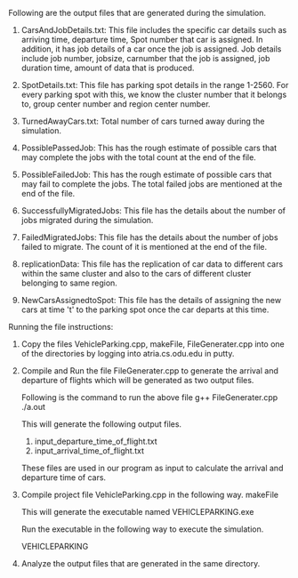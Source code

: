 Following are the output files that are generated during the simulation.

1. CarsAndJobDetails.txt: This file includes the specific car details such as arriving time, departure time, Spot number that car is assigned. 
			  In addition, it has job details of a car once the job is assigned. Job details include job number, jobsize, carnumber 
			  that the job is assigned, job duration time, amount of data that is produced.

2. SpotDetails.txt: This file has parking spot details in the range 1-2560. For every parking spot with this, we know the cluster number that it belongs to, 
		    group center number and region center number.

3. TurnedAwayCars.txt: Total number of cars turned away during the simulation.

4. PossiblePassedJob: This has the rough estimate of possible cars that may complete the jobs with the total count at the end of the file.

5. PossibleFailedJob: This has the rough estimate of possible cars that may fail to complete the jobs. The total failed jobs are mentioned at the end of the file.

6. SuccessfullyMigratedJobs: This file has the details about the number of jobs migrated during the simulation.

7. FailedMigratedJobs: This file has the details about the number of jobs failed to migrate. The count of it is mentioned at the end of the file.

8. replicationData: This file has the replication of car data to different cars within the same cluster and also to the cars of different cluster belonging to same region.

9. NewCarsAssignedtoSpot: This file has the details of assigning the new cars at time 't' to the parking spot once the car departs at this time.



Running the file instructions:

1. Copy the files VehicleParking.cpp, makeFile, FileGenerater.cpp into one of the directories by logging into atria.cs.odu.edu in putty.

2. Compile and Run the file FileGenerater.cpp to generate the arrival and departure of flights which will be generated as two output files.

   Following is the command to run the above file
		g++ FileGenerater.cpp
		./a.out

	This will generate the following output files.
	1. input_departure_time_of_flight.txt
	2. input_arrival_time_of_flight.txt

	These files are used in our program as input to calculate the arrival and departure time of cars.

3. Compile  project file VehicleParking.cpp in the following way.
	makeFile 

	This will generate the executable named VEHICLEPARKING.exe

	Run the executable in the following way to execute the simulation.

	VEHICLEPARKING

4. Analyze the output files that are generated in the same directory.
